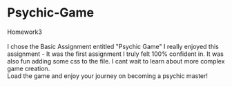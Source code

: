 # Psychic-Game
Homework3
<br>
<br>
I chose the Basic Assignment entitled "Psychic Game"
I really enjoyed this assignment - It was the first assignment I truly felt 100% confident in. 
It was also fun adding some css to the file.
I cant wait to learn about more complex game creation. 
<br>
Load the game and enjoy your journey on becoming a psychic master!
